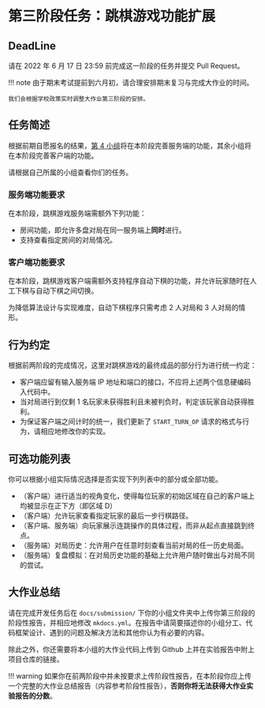 # 第三阶段任务：跳棋游戏功能扩展

## DeadLine

请在 2022 年 6 月 17 日 23:59 前完成这一阶段的任务并提交 Pull Request。

!!! note
    由于期末考试提前到六月初，请合理安排期末复习与完成大作业的时间。

    我们会根据学校政策实时调整大作业第三阶段的安排。


## 任务简述

根据前期自愿报名的结果，[第 4 小组](../submission/Team4/index.md)将在本阶段完善服务端的功能，其余小组将在本阶段完善客户端的功能。

请根据自己所属的小组查看你们的任务。

### 服务端功能要求

在本阶段，跳棋游戏服务端需额外下列功能：

+ 房间功能，即允许多盘对局在同一服务端上**同时**进行。
+ 支持查看指定房间的对局情况。

### 客户端功能要求

在本阶段，跳棋游戏客户端需额外支持程序自动下棋的功能，并允许玩家随时在人工下棋与自动下棋之间切换。

为降低算法设计与实现难度，自动下棋程序只需考虑 $2$ 人对局和 $3$ 人对局的情形。

## 行为约定

根据前两阶段的完成情况，这里对跳棋游戏的最终成品的部分行为进行统一约定：

+ 客户端应留有输入服务端 IP 地址和端口的接口，不应将上述两个信息硬编码入代码中。
+ 当对局进行到仅剩 $1$ 名玩家未获得胜利且未被判负时，判定该玩家自动获得胜利。
+ 为保证客户端之间计时的统一，我们更新了 `START_TURN_OP` 请求的格式与行为，请相应地修改你的实现。

## 可选功能列表

你可以根据小组实际情况选择是否实现下列列表中的部分或全部功能。

+ （客户端）进行适当的视角变化，使得每位玩家的初始区域在自己的客户端上均被显示在正下方（即区域 D）
+ （客户端）允许玩家查看指定玩家的最后一步行棋路径。
+ （客户端、服务端）向玩家展示连跳操作的具体过程，而非从起点直接跳到终点。
+ （服务端）对局历史：允许用户在任意时刻查看当前对局的任一历史局面。
+ （服务端）复盘模拟：在对局历史功能的基础上允许用户随时做出与对局不同的尝试。

## 大作业总结

请在完成开发任务后在 `docs/submission/` 下你的小组文件夹中上传你第三阶段的阶段性报告，并相应地修改 `mkdocs.yml`。在报告中请简要描述你的小组分工、代码框架设计、遇到的问题及解决方法和其他你认为有必要的内容。

除此之外，你还需要将本小组的大作业代码上传到 Github 上并在实验报告中附上项目仓库的链接。

!!! warning
    如果你在前两阶段中并未按要求上传阶段性报告，在本阶段你应上传一个完整的大作业总结报告（内容参考阶段性报告），**否则你将无法获得大作业实验报告的分数**。

